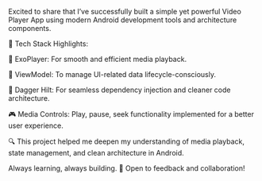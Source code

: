 Excited to share that I’ve successfully built a simple yet powerful Video Player App using modern Android development tools and architecture components.

🔧 Tech Stack Highlights:

🎥 ExoPlayer: For smooth and efficient media playback.

🧠 ViewModel: To manage UI-related data lifecycle-consciously.

💉 Dagger Hilt: For seamless dependency injection and cleaner code architecture.

🎮 Media Controls: Play, pause, seek functionality implemented for a better user experience.

🔍 This project helped me deepen my understanding of media playback, state management, and clean architecture in Android.

Always learning, always building. 💪
Open to feedback and collaboration!
